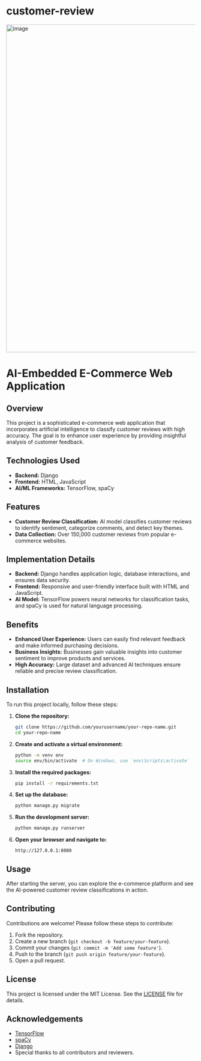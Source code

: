 # customer-review

<img width="873" alt="image" src="https://github.com/Savidya-Nirthana/customer-review/assets/136046765/0cc6973a-3983-44f0-a4a8-3d8a85891fb5">


# AI-Embedded E-Commerce Web Application

## Overview
This project is a sophisticated e-commerce web application that incorporates artificial intelligence to classify customer reviews with high accuracy. The goal is to enhance user experience by providing insightful analysis of customer feedback.

## Technologies Used
- **Backend:** Django
- **Frontend:** HTML, JavaScript
- **AI/ML Frameworks:** TensorFlow, spaCy

## Features
- **Customer Review Classification:** AI model classifies customer reviews to identify sentiment, categorize comments, and detect key themes.
- **Data Collection:** Over 150,000 customer reviews from popular e-commerce websites.

## Implementation Details
- **Backend:** Django handles application logic, database interactions, and ensures data security.
- **Frontend:** Responsive and user-friendly interface built with HTML and JavaScript.
- **AI Model:** TensorFlow powers neural networks for classification tasks, and spaCy is used for natural language processing.

## Benefits
- **Enhanced User Experience:** Users can easily find relevant feedback and make informed purchasing decisions.
- **Business Insights:** Businesses gain valuable insights into customer sentiment to improve products and services.
- **High Accuracy:** Large dataset and advanced AI techniques ensure reliable and precise review classification.

## Installation
To run this project locally, follow these steps:

1. **Clone the repository:**
    ```bash
    git clone https://github.com/yourusername/your-repo-name.git
    cd your-repo-name
    ```

2. **Create and activate a virtual environment:**
    ```bash
    python -m venv env
    source env/bin/activate  # On Windows, use `env\Scripts\activate`
    ```

3. **Install the required packages:**
    ```bash
    pip install -r requirements.txt
    ```

4. **Set up the database:**
    ```bash
    python manage.py migrate
    ```

5. **Run the development server:**
    ```bash
    python manage.py runserver
    ```

6. **Open your browser and navigate to:**
    ```
    http://127.0.0.1:8000
    ```

## Usage
After starting the server, you can explore the e-commerce platform and see the AI-powered customer review classifications in action.

## Contributing
Contributions are welcome! Please follow these steps to contribute:

1. Fork the repository.
2. Create a new branch (`git checkout -b feature/your-feature`).
3. Commit your changes (`git commit -m 'Add some feature'`).
4. Push to the branch (`git push origin feature/your-feature`).
5. Open a pull request.

## License
This project is licensed under the MIT License. See the [LICENSE](LICENSE) file for details.

## Acknowledgements
- [TensorFlow](https://www.tensorflow.org/)
- [spaCy](https://spacy.io/)
- [Django](https://www.djangoproject.com/)
- Special thanks to all contributors and reviewers.
